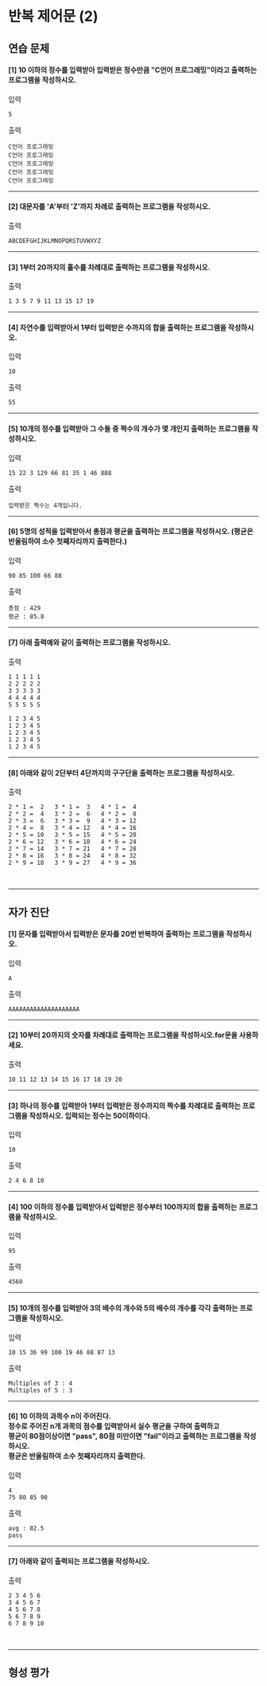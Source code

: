 # 반복 제어문 (2)

## 연습 문제

#### [1] 10 이하의 정수를 입력받아 입력받은 정수만큼 "C언어 프로그래밍"이라고 출력하는 프로그램을 작성하시오.
입력
```
5
```
출력
```
C언어 프로그래밍
C언어 프로그래밍
C언어 프로그래밍
C언어 프로그래밍
C언어 프로그래밍
```
---
#### [2] 대문자를 'A'부터 'Z'까지 차례로 출력하는 프로그램을 작성하시오.
출력
```
ABCDEFGHIJKLMNOPQRSTUVWXYZ
```
---
#### [3] 1부터 20까지의 홀수를 차례대로 출력하는 프로그램을 작성하시오.
출력
```
1 3 5 7 9 11 13 15 17 19
```
---
#### [4] 자연수를 입력받아서 1부터 입력받은 수까지의 합을 출력하는 프로그램을 작성하시오.
입력
```
10
```
출력
```
55
```
---
#### [5] 10개의 정수를 입력받아 그 수들 중 짝수의 개수가 몇 개인지 출력하는 프로그램을 작성하시오.
입력
```
15 22 3 129 66 81 35 1 46 888
```
출력
```
입력받은 짝수는 4개입니다.
```
---
#### [6] 5명의 성적을 입력받아서 총점과 평균을 출력하는 프로그램을 작성하시오. (평균은 반올림하여 소수 첫째자리까지 출력한다.)
입력
```
90 85 100 66 88
```
출력
```
총점 : 429
평균 : 85.8
```
---
#### [7] 아래 출력예와 같이 출력하는 프로그램을 작성하시오.
출력
```
1 1 1 1 1
2 2 2 2 2
3 3 3 3 3
4 4 4 4 4
5 5 5 5 5

1 2 3 4 5
1 2 3 4 5
1 2 3 4 5
1 2 3 4 5
1 2 3 4 5
```
---
#### [8] 아래와 같이 2단부터 4단까지의 구구단을 출력하는 프로그램을 작성하시오.
출력
```
2 * 1 =  2   3 * 1 =  3   4 * 1 =  4
2 * 2 =  4   3 * 2 =  6   4 * 2 =  8
2 * 3 =  6   3 * 3 =  9   4 * 3 = 12
2 * 4 =  8   3 * 4 = 12   4 * 4 = 16
2 * 5 = 10   3 * 5 = 15   4 * 5 = 20
2 * 6 = 12   3 * 6 = 18   4 * 6 = 24
2 * 7 = 14   3 * 7 = 21   4 * 7 = 28
2 * 8 = 16   3 * 8 = 24   4 * 8 = 32
2 * 9 = 18   3 * 9 = 27   4 * 9 = 36
```

<br>

---
## 자가 진단

#### [1] 문자를 입력받아서 입력받은 문자를 20번 반복하여 출력하는 프로그램을 작성하시오.
입력
```
A
```
출력
```
AAAAAAAAAAAAAAAAAAAA
```
---
#### [2] 10부터 20까지의 숫자를 차례대로 출력하는 프로그램을 작성하시오.for문을 사용하세요.
출력
```
10 11 12 13 14 15 16 17 18 19 20
```
---
#### [3] 하나의 정수를 입력받아 1부터 입력받은 정수까지의 짝수를 차례대로 출력하는 프로그램을 작성하시오. 입력되는 정수는 50이하이다.
입력
```
10
```
출력
```
2 4 6 8 10
```
---
#### [4] 100 이하의 정수를 입력받아서 입력받은 정수부터 100까지의 합을 출력하는 프로그램을 작성하시오.
입력
```
95
```
출력
```
4560
```
---
#### [5] 10개의 정수를 입력받아 3의 배수의 개수와 5의 배수의 개수를 각각 출력하는 프로그램을 작성하시오.
입력
```
10 15 36 99 100 19 46 88 87 13
```
출력
```
Multiples of 3 : 4
Multiples of 5 : 3
```
---
#### [6] 10 이하의 과목수 n이 주어진다.<br>정수로 주어진 n개 과목의 점수를 입력받아서 실수 평균을 구하여 출력하고<br>평균이 80점이상이면 "pass", 80점 미만이면 "fail"이라고 출력하는 프로그램을 작성하시오.<br>평균은 반올림하여 소수 첫째자리까지 출력한다.
입력
```
4
75 80 85 90
```
출력
```
avg : 82.5
pass
```
---
#### [7] 아래와 같이 출력되는 프로그램을 작성하시오.
출력
```
2 3 4 5 6
3 4 5 6 7
4 5 6 7 8
5 6 7 8 9
6 7 8 9 10
```

<br>

---
## 형성 평가

####